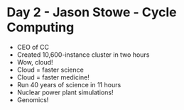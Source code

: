 # Day 2 - Jason Stowe - Cycle Computing #

* CEO of CC
* Created 10,600-instance cluster in two hours
* Wow, cloud!
* Cloud = faster science
* Cloud = faster medicine!
* Run 40 years of science in 11 hours
* Nuclear power plant simulations!
* Genomics!

